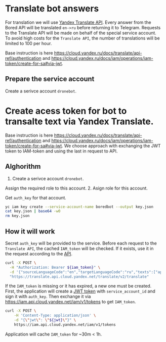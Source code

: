 # Translate bot answers

For translation we will use [Yandex Translate API](https://cloud.yandex.com/en-ru/services/translate). Every answer from the Bored API will be translated `en->ru` before returning it to Telegram. Requests to the Translate API will be made on behalf of the special service account. To avoid high costs for the `Translate API`, the number of translations will be limited to 100 per hour.

Base instruction is here https://cloud.yandex.ru/docs/translate/api-ref/authentication and https://cloud.yandex.ru/docs/iam/operations/iam-token/create-for-sa#via-jwt.

## Prepare the service account
Create a serivce account `dronebot`.
# Create acess token for bot to transalte text via Yandex Translate. 
Base instruction is here https://cloud.yandex.ru/docs/translate/api-ref/authentication and https://cloud.yandex.ru/docs/iam/operations/iam-token/create-for-sa#via-jwt. We choose approach with exchanging the JWT token to IAM-token and using the last in request to API.

## Alghorithm
1. Create a serivce account `dronebot`.

Assign the required role to this account.
2. Asign role for this account.

Get `auth_key` for that account.
```bash
yc iam key create --service-account-name boredbot --output key.json
cat key.json | base64 -w0
rm key.json
```

## How it will work

Secret `auth_key` will be provided to the service. Before each request to the `Translate API`, the cached `IAM_token` will be checked. If it exists, use it in the request according to the [API](https://cloud.yandex.ru/docs/translate/api-ref/authentication).
```bash
curl -X POST \
  -H "Authorization: Bearer ${iam_token}" \
  -d '{"sourceLanguageCode":"en","targetLanguageCode":"ru","texts":["apple"]}' \
  "https://translate.api.cloud.yandex.net/translate/v2/translate"
```

If the `IAM_token` is missing or it has expired, a new one must be created. First, the application will create a [JWT token](https://cloud.yandex.ru/docs/iam/operations/iam-token/create-for-sa#jwt-create) with `service_account_id` and sign it with `auth_key`. Then exchange it via https://iam.api.cloud.yandex.net/iam/v1/tokens to get `IAM_token`.
```bash
curl -X POST \
    -H 'Content-Type: application/json' \
    -d "{\"jwt\": \"${jwt}\"}" \
    https://iam.api.cloud.yandex.net/iam/v1/tokens
```

Application will cache `IAM_token` for ~30m < 1h.
